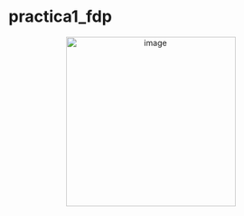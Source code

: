 # practica1_fdp
<p align="center">
<img width="300" alt="image" src="https://st2.depositphotos.com/1037238/12408/v/450/depositphotos_124085934-stock-illustration-man-working-in-front-of.jpg">
</p>
